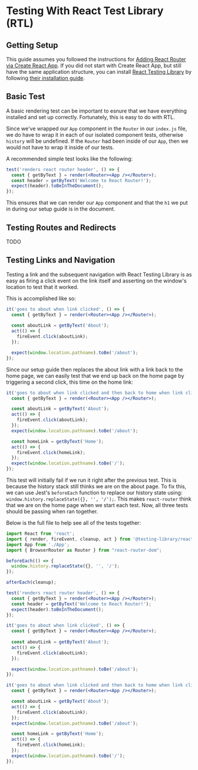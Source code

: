 # Testing With React Test Library (RTL)

## Getting Setup

This guide assumes you followed the instructions for [Adding React Router via Create React App](../../installation/add-to-a-website.md#create-react-app). If you did not start with Create React App, but still have the same application structure, you can install [React Testing Library](https://testing-library.com/docs/react-testing-library/intro) by following [their installation guide](https://github.com/testing-library/react-testing-library#installation).

## Basic Test

A basic rendering test can be important to esnure that we have everything installed and set up correctly. Fortunately, this is easy to do with RTL.

Since we've wrapped our `App` component in the `Router` in our `index.js` file, we do have to wrap it in each of our isolated component tests, otherwise `history` will be undefined. If the `Router` had been inside of our `App`, then we would not have to wrap it inside of our tests.

A recommended simple test looks like the following:

```jsx
test('renders react router header', () => {
  const { getByText } = render(<Router><App /></Router>);
  const header = getByText('Welcome to React Router!');
  expect(header).toBeInTheDocument();
});
```

This ensures that we can render our `App` component  and that the `h1` we put in during our setup guide is in the document.

## Testing Routes and Redirects

TODO

## Testing Links and Navigation

Testing a link and the subsequent navigation with React Testing Library is as easy as firing a click event on the link itself and asserting on the window's location to test that it worked.

This is accomplished like so:

```jsx
it('goes to about when link clicked', () => {
  const { getByText } = render(<Router><App /></Router>);
  
  const aboutLink = getByText('About');
  act(() => {
    fireEvent.click(aboutLink);
  });

  expect(window.location.pathname).toBe('/about');
});
```

Since our setup guide then replaces the about link with a link back to the home page, we can easily test that we end up back on the home page by triggering a second click, this time on the home link:

```jsx
it('goes to about when link clicked and then back to home when link clicked', () => {
  const { getByText } = render(<Router><App /></Router>);

  const aboutLink = getByText('About');
  act(() => {
    fireEvent.click(aboutLink);
  });
  expect(window.location.pathname).toBe('/about');

  const homeLink = getByText('Home');
  act(() => {
    fireEvent.click(homeLink);
  });
  expect(window.location.pathname).toBe('/');
});
```

This test will initially fail if we run it right after the previous test. This is because the history stack still thinks we are on the about page. To fix this, we can use Jest's `beforeEach` function to replace our history state using: `window.history.replaceState({}, '', '/');`. This makes `react-router` think that we are on the home page when we start each test. Now, all three tests should be passing when ran together.

Below is the full file to help see all of the tests together:

```jsx
import React from 'react';
import { render, fireEvent, cleanup, act } from '@testing-library/react';
import App from './App';
import { BrowserRouter as Router } from "react-router-dom";

beforeEach(() => {
  window.history.replaceState({}, '', '/');
});

afterEach(cleanup);

test('renders react router header', () => {
  const { getByText } = render(<Router><App /></Router>);
  const header = getByText('Welcome to React Router!');
  expect(header).toBeInTheDocument();
});

it('goes to about when link clicked', () => {
  const { getByText } = render(<Router><App /></Router>);
  
  const aboutLink = getByText('About');
  act(() => {
    fireEvent.click(aboutLink);
  });

  expect(window.location.pathname).toBe('/about');
});

it('goes to about when link clicked and then back to home when link clicked', () => {
  const { getByText } = render(<Router><App /></Router>);

  const aboutLink = getByText('About');
  act(() => {
    fireEvent.click(aboutLink);
  });
  expect(window.location.pathname).toBe('/about');

  const homeLink = getByText('Home');
  act(() => {
    fireEvent.click(homeLink);
  });
  expect(window.location.pathname).toBe('/');
});

```
